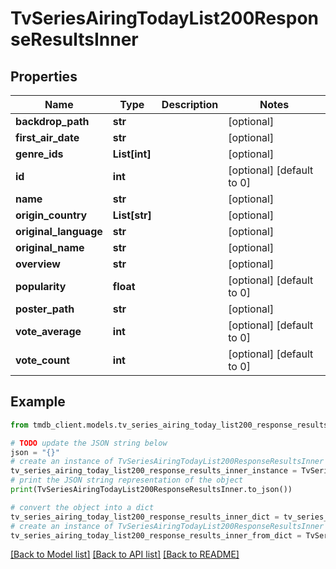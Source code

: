 # TvSeriesAiringTodayList200ResponseResultsInner


## Properties

Name | Type | Description | Notes
------------ | ------------- | ------------- | -------------
**backdrop_path** | **str** |  | [optional] 
**first_air_date** | **str** |  | [optional] 
**genre_ids** | **List[int]** |  | [optional] 
**id** | **int** |  | [optional] [default to 0]
**name** | **str** |  | [optional] 
**origin_country** | **List[str]** |  | [optional] 
**original_language** | **str** |  | [optional] 
**original_name** | **str** |  | [optional] 
**overview** | **str** |  | [optional] 
**popularity** | **float** |  | [optional] [default to 0]
**poster_path** | **str** |  | [optional] 
**vote_average** | **int** |  | [optional] [default to 0]
**vote_count** | **int** |  | [optional] [default to 0]

## Example

```python
from tmdb_client.models.tv_series_airing_today_list200_response_results_inner import TvSeriesAiringTodayList200ResponseResultsInner

# TODO update the JSON string below
json = "{}"
# create an instance of TvSeriesAiringTodayList200ResponseResultsInner from a JSON string
tv_series_airing_today_list200_response_results_inner_instance = TvSeriesAiringTodayList200ResponseResultsInner.from_json(json)
# print the JSON string representation of the object
print(TvSeriesAiringTodayList200ResponseResultsInner.to_json())

# convert the object into a dict
tv_series_airing_today_list200_response_results_inner_dict = tv_series_airing_today_list200_response_results_inner_instance.to_dict()
# create an instance of TvSeriesAiringTodayList200ResponseResultsInner from a dict
tv_series_airing_today_list200_response_results_inner_from_dict = TvSeriesAiringTodayList200ResponseResultsInner.from_dict(tv_series_airing_today_list200_response_results_inner_dict)
```
[[Back to Model list]](../README.md#documentation-for-models) [[Back to API list]](../README.md#documentation-for-api-endpoints) [[Back to README]](../README.md)


